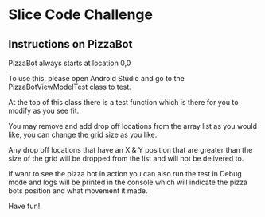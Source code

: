 # Slice Code Challenge

## Instructions on PizzaBot

PizzaBot always starts at location 0,0

To use this, please open Android Studio and go to the PizzaBotViewModelTest class to test.

At the top of this class there is a test function which is there for you to modify as you see fit.

You may remove and add drop off locations from the array list as you would like, you can change 
the grid size as you like.

Any drop off locations that have an X & Y position that are greater than the size of the grid
will be dropped from the list and will not be delivered to.

If want to see the pizza bot in action you can also run the test in Debug mode and logs will
be printed in the console which will indicate the pizza bots position and what movement it made.

Have fun!
